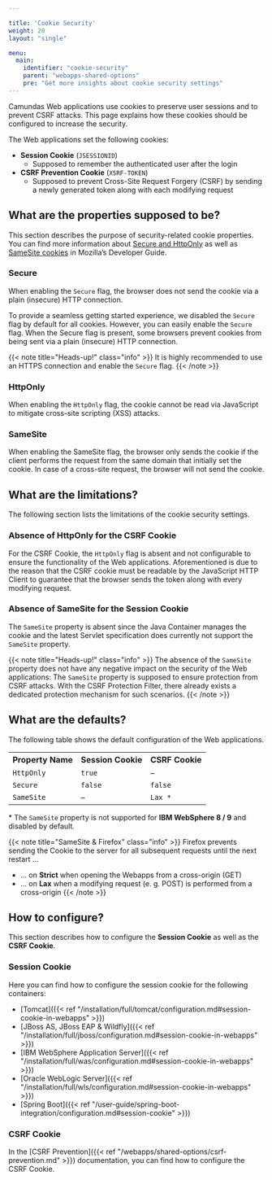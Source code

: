 ```yaml
---

title: 'Cookie Security'
weight: 20
layout: "single"

menu:
  main:
    identifier: "cookie-security"
    parent: "webapps-shared-options"
    pre: "Get more insights about cookie security settings"
---
```


Camundas Web applications use cookies to preserve user sessions and to prevent CSRF attacks. This page explains how these cookies should be configured to increase the security.

The Web applications set the following cookies:

* **Session Cookie** (<code>JSESSIONID</code>)
  * Supposed to remember the authenticated user after the login
* **CSRF Prevention Cookie** (<code>XSRF-TOKEN</code>)
  * Supposed to prevent Cross-Site Request Forgery (CSRF) by sending a newly generated token along with each modifying request

## What are the properties supposed to be?

This section describes the purpose of security-related cookie properties. You can find more information about 
[Secure and HttpOnly](https://developer.mozilla.org/en-US/docs/Web/HTTP/Cookies#Secure_and_HttpOnly_cookies)
as well as 
[SameSite cookies](https://developer.mozilla.org/en-US/docs/Web/HTTP/Cookies#SameSite_cookies)
in Mozilla’s Developer Guide.

### Secure

When enabling the <code>Secure</code> flag, the browser does not send the cookie via a plain (insecure) HTTP connection.

To provide a seamless getting started experience, we disabled the <code>Secure</code> flag by default for all cookies. However, you can easily enable the <code>Secure</code> flag. When the Secure flag is present, some browsers prevent cookies from being sent via a plain (insecure) HTTP connection.

{{< note title="Heads-up!" class="info" >}}
It is highly recommended to use an HTTPS connection and enable the <code>Secure</code> flag.
{{< /note >}}

### HttpOnly

When enabling the <code>HttpOnly</code> flag, the cookie cannot be read via JavaScript to mitigate cross-site scripting (XSS) attacks.

### SameSite

When enabling the SameSite flag, the browser only sends the cookie if the client performs the request from the same domain that initially set the cookie. In case of a cross-site request, the browser will not send the cookie.

## What are the limitations?

The following section lists the limitations of the cookie security settings.

### Absence of HttpOnly for the CSRF Cookie
For the CSRF Cookie, the <code>HttpOnly</code> flag is absent and not configurable to ensure the functionality of the Web applications. Aforementioned is due to the reason that the CSRF cookie must be readable by the JavaScript HTTP Client to guarantee that the browser sends the token along with every modifying request.

### Absence of SameSite for the Session Cookie
The <code>SameSite</code> property is absent since the Java Container manages the cookie and the latest Servlet specification does currently not support the <code>SameSite</code> property.

{{< note title="Heads-up!" class="info" >}}
The absence of the <code>SameSite</code> property does not have any negative impact on the security of the Web applications: The <code>SameSite</code> property is supposed to ensure protection from CSRF attacks. With the CSRF Protection Filter, there already exists a dedicated protection mechanism for such scenarios.
{{< /note >}}

## What are the defaults?

The following table shows the default configuration of the Web applications.

<table class="table table-striped">
  <tr>
    <th>Property Name</th>
    <th>Session Cookie</th>
    <th>CSRF Cookie</th>
  </tr>
  <tr>
    <td><code>HttpOnly</code></td>
    <td><code>true</code></td>
    <td>–</td>
  </tr>
  <tr>
    <td><code>Secure</code></td>
    <td><code>false</code></td>
    <td><code>false</code></td>
  </tr>
  <tr>
    <td><code>SameSite</code></td>
    <td>–</td>
    <td><code>Lax *</code></td>
  </tr>
</table>

\* The <code>SameSite</code> property is not supported for **IBM WebSphere 8 / 9** and disabled by default.

{{< note title="SameSite & Firefox" class="info" >}}
Firefox prevents sending the Cookie to the server for all subsequent requests until the next restart ...

* ... on **Strict** when opening the Webapps from a cross-origin (GET)
* ... on **Lax** when a modifying request (e. g. POST) is performed from a cross-origin
{{< /note >}}

## How to configure?

This section describes how to configure the **Session Cookie** as well as the **CSRF Cookie**.

### Session Cookie

Here you can find how to configure the session cookie for the following containers:

* [Tomcat]({{< ref "/installation/full/tomcat/configuration.md#session-cookie-in-webapps" >}})
* [JBoss AS, JBoss EAP & Wildfly]({{< ref "/installation/full/jboss/configuration.md#session-cookie-in-webapps" >}})
* [IBM WebSphere Application Server]({{< ref "/installation/full/was/configuration.md#session-cookie-in-webapps" >}})
* [Oracle WebLogic Server]({{< ref "/installation/full/wls/configuration.md#session-cookie-in-webapps" >}})
* [Spring Boot]({{< ref "/user-guide/spring-boot-integration/configuration.md#session-cookie" >}})

### CSRF Cookie

In the [CSRF Prevention]({{< ref "/webapps/shared-options/csrf-prevention.md" >}}) documentation, you can find how to configure the CSRF Cookie.
